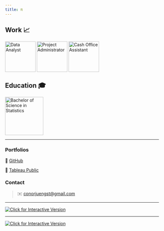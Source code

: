 ```yaml
---
title: π
---
```


## Work :chart_with_upwards_trend:

<img src="https://raw.githubusercontent.com/ConorJuengst/conorjuengst.github.io/master/ECG2.png" height="100" align="middle" title="Data Analyst">
<img src="https://raw.githubusercontent.com/ConorJuengst/conorjuengst.github.io/master/SIE.jpg" height="100" align="middle" title="Project Administrator">
<img src="https://raw.githubusercontent.com/ConorJuengst/conorjuengst.github.io/master/SDZ.jpg" height="100" align="middle" title="Cash Office Assistant">

## Education :mortar_board:

<img src="https://raw.githubusercontent.com/ConorJuengst/conorjuengst.github.io/master/SDSU.jpg" width="125" align="middle" title="Bachelor of Science in Statistics">

---

### Portfolios

:link: [GitHub](https://github.com/ConorJuengst/portfolio)

:link: [Tableau Public](https://public.tableau.com/profile/conor.juengst)

### Contact

> :envelope: <conorjuengst@gmail.com>

---

[<img src="https://raw.githubusercontent.com/ConorJuengst/conorjuengst.github.io/master/Fiji Earthquakes.png" align="middle" title="Click for Interactive Version">](https://public.tableau.com/profile/conor.juengst#!/vizhome/FijiEarthquakes/FijiEarthquakes)

---

[<img src="https://raw.githubusercontent.com/ConorJuengst/conorjuengst.github.io/master/Fisher's Iris Data.png" align="middle" title="Click for Interactive Version">](https://public.tableau.com/profile/conor.juengst#!/vizhome/FishersIrisData-Cluster/FishersIrisData)
